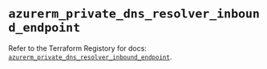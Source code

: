 # `azurerm_private_dns_resolver_inbound_endpoint`

Refer to the Terraform Registory for docs: [`azurerm_private_dns_resolver_inbound_endpoint`](https://www.terraform.io/docs/providers/azurerm/r/private_dns_resolver_inbound_endpoint).
